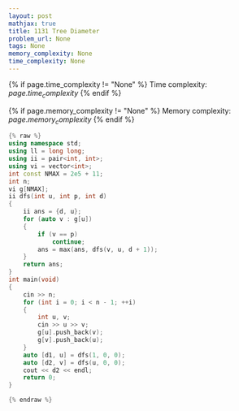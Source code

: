 ```yaml
---
layout: post
mathjax: true
title: 1131 Tree Diameter
problem_url: None
tags: None
memory_complexity: None
time_complexity: None
---
```




{% if page.time_complexity != "None" %}
Time complexity: ${{ page.time_complexity }}$
{% endif %}

{% if page.memory_complexity != "None" %}
Memory complexity: ${{ page.memory_complexity }}$
{% endif %}

```cpp
{% raw %}
using namespace std;
using ll = long long;
using ii = pair<int, int>;
using vi = vector<int>;
int const NMAX = 2e5 + 11;
int n;
vi g[NMAX];
ii dfs(int u, int p, int d)
{
    ii ans = {d, u};
    for (auto v : g[u])
    {
        if (v == p)
            continue;
        ans = max(ans, dfs(v, u, d + 1));
    }
    return ans;
}
int main(void)
{
    cin >> n;
    for (int i = 0; i < n - 1; ++i)
    {
        int u, v;
        cin >> u >> v;
        g[u].push_back(v);
        g[v].push_back(u);
    }
    auto [d1, u] = dfs(1, 0, 0);
    auto [d2, v] = dfs(u, 0, 0);
    cout << d2 << endl;
    return 0;
}

{% endraw %}
```